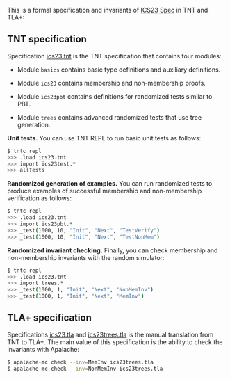 This is a formal specification and invariants of [ICS23 Spec][] in TNT and TLA+:

## TNT specification

 Specification [ics23.tnt](./ics23.tnt) is the TNT specification that contains
 four modules:
  
  - Module `basics` contains basic type definitions and auxiliary definitions.

  - Module `ics23` contains membership and non-membership proofs.

  - Module `ics23pbt` contains definitions for randomized tests similar to PBT.

  - Module `trees` contains advanced randomized tests that use tree generation.

**Unit tests.** You can use TNT REPL to run basic unit tests as follows:

```sh
$ tntc repl
>>> .load ics23.tnt
>>> import ics23test.*
>>> allTests
```

**Randomized generation of examples.** You can run randomized tests to produce
examples of successful membership and non-membership verification as follows:

```sh
$ tntc repl
>>> .load ics23.tnt
>>> import ics23pbt.*
>>> _test(1000, 10, "Init", "Next", "TestVerify")
>>> _test(1000, 10, "Init", "Next", "TestNonMem")
```

**Randomized invariant checking.** Finally, you can check membership and
non-membership invariants with the random simulator:

```sh
$ tntc repl
>>> .load ics23.tnt
>>> import trees.*
>>> _test(1000, 1, "Init", "Next", "NonMemInv")
>>> _test(1000, 1, "Init", "Next", "MemInv")
```

## TLA+ specification

Specifications [ics23.tla](./ics23.tla) and [ics23trees.tla](./ics23trees.tla)
is the manual translation from TNT to TLA+. The main value of this
specification is the ability to check the invariants with Apalache:

```sh
$ apalache-mc check --inv=MemInv ics23trees.tla
$ apalache-mc check --inv=NonMemInv ics23trees.tla
```


[ICS23 Spec]: https://github.com/cosmos/ibc/tree/main/spec/core/ics-023-vector-commitments
[ICS23]: https://github.com/confio/ics23/
